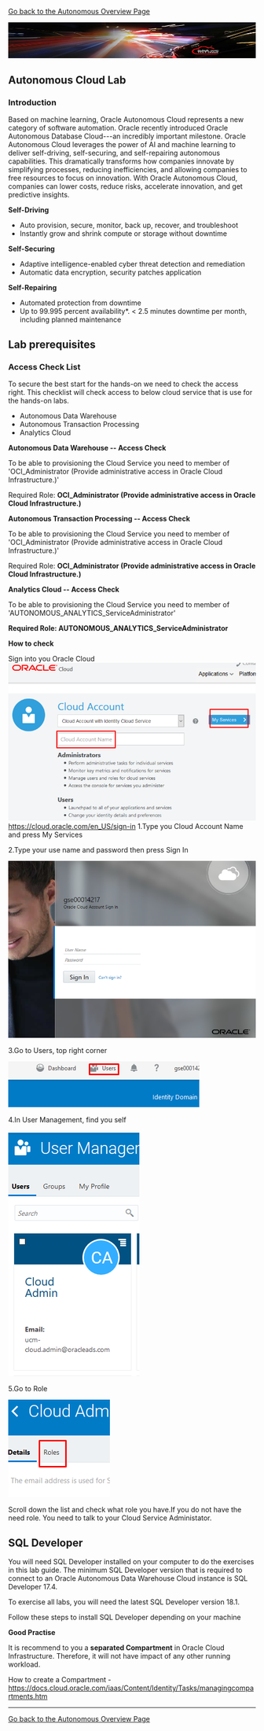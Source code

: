 [Go back to the Autonomous Overview Page](readme.md)

![](../common/images/customer.logo2.png)
## Autonomous Cloud Lab ##
### Introduction ###

Based on machine learning, Oracle Autonomous Cloud represents a new
category of software automation. Oracle recently introduced Oracle
Autonomous Database Cloud---an incredibly important milestone. Oracle
Autonomous Cloud leverages the power of AI and machine learning to
deliver self-driving, self-securing, and self-repairing autonomous
capabilities. This dramatically transforms how companies innovate by
simplifying processes, reducing inefficiencies, and allowing companies
to free resources to focus on innovation. With Oracle Autonomous Cloud,
companies can lower costs, reduce risks, accelerate innovation, and get
predictive insights.

**Self-Driving**

- Auto provision, secure, monitor, back up, recover, and troubleshoot
- Instantly grow and shrink compute or storage without downtime

**Self-Securing**

- Adaptive intelligence-enabled cyber threat detection and remediation
- Automatic data encryption, security patches application

**Self-Repairing**

- Automated protection from downtime
- Up to 99.995 percent availability\*. \< 2.5 minutes downtime per month, including planned maintenance


## Lab prerequisites ##

### Access Check List ###

To secure the best start for the hands-on we need to check the access right.
This checklist will check access to below cloud service that is use for the hands-on labs.

- Autonomous Data Warehouse
- Autonomous Transaction Processing
- Analytics Cloud

 **Autonomous Data Warehouse -- Access Check**

 To be able to provisioning the Cloud Service you need to member of
 'OCI\_Administrator (Provide administrative access in Oracle Cloud
 Infrastructure.)'

 Required Role: **OCI\_Administrator (Provide administrative access in
 Oracle Cloud Infrastructure.)**

 **Autonomous Transaction Processing -- Access Check**

 To be able to provisioning the Cloud Service you need to member of
 'OCI\_Administrator (Provide administrative access in Oracle Cloud
 Infrastructure.)'

 Required Role: **OCI\_Administrator (Provide administrative access in
 Oracle Cloud Infrastructure.)**

 **Analytics Cloud -- Access Check**

 To be able to provisioning the Cloud Service you need to member of
 'AUTONOMOUS\_ANALYTICS\_ServiceAdministrator'

 **Required Role: AUTONOMOUS\_ANALYTICS\_ServiceAdministrator**

**How to check**

Sign into you Oracle Cloud
![](./media/image5.png)
<https://cloud.oracle.com/en_US/sign-in>
1\.Type you Cloud Account Name and press My Services

2\.Type your use name and password then press Sign In

![](./media/image6.png)

3\.Go to Users, top right corner

![](./media/image7.png)

4\.In User Management, find you self

![](./media/image8.png)

5\.Go to Role

![](./media/image9.png)

Scroll down the list and check what role you have.If you do not have the need role. You need to talk to your Cloud Service Administator.


## SQL Developer ##

You will need SQL Developer installed on your computer to do the
exercises in this lab guide. The minimum SQL Developer version that is
required to connect to an Oracle Autonomous Data Warehouse Cloud
instance is SQL Developer 17.4.

To exercise all labs, you will need the latest SQL Developer version
18.1.

 Follow these steps to install SQL Developer depending on your machine

**Good Practise**

It is recommend to you a **separated Compartment** in Oracle Cloud
Infrastructure. Therefore, it will not have impact of any other running
workload.

How to create a Compartment -
<https://docs.cloud.oracle.com/iaas/Content/Identity/Tasks/managingcompartments.htm>


---
[Go back to the Autonomous Overview Page](readme.md)
